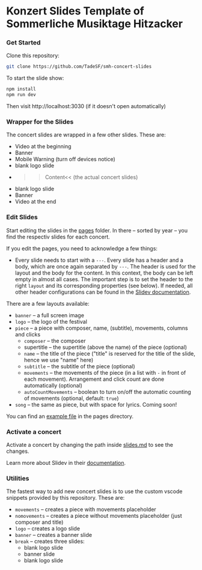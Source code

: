 # Konzert Slides Template of Sommerliche Musiktage Hitzacker

### Get Started
Clone this repository:
```bash
git clone https://github.com/TadeSF/smh-concert-slides
```


To start the slide show:
```bash
npm install
npm run dev
```
Then visit http://localhost:3030 (if it doesn't open automatically)

### Wrapper for the Slides
The concert slides are wrapped in a few other slides. These are:
- Video at the beginning
- Banner
- Mobile Warning (turn off devices notice)
- blank logo slide
- >>Content<< (the actual concert slides)
- blank logo slide
- Banner
- Video at the end

### Edit Slides
Start editing the slides in the [pages](./pages) folder. In there – sorted by year – you find the respectiv slides for each concert.

If you edit the pages, you need to acknowledge a few things:
- Every slide needs to start with a `---`. Every slide has a header and a body, which are once again separated by `---`. The header is used for the layout and the body for the content. In this context, the body can be left empty in almost all cases. The important step is to set the header to the right `layout` and its corresponding properties (see below). If needed, all other header configurations can be found in the [Slidev documentation](https://sli.dev/guide/syntax.html#slide-attributes).

There are a few layouts available:
- `banner` – a full screen image
- `logo` – the logo of the festival
- `piece` – a piece with composer, name, (subtitle), movements, columns and clicks
    - `composer` – the composer
    - supertitle – the supertitle (above the name) of the piece (optional)
    - `name` – the title of the piece ("title" is reserved for the title of the slide, hence we use "name" here)
    - `subtitle` – the subtitle of the piece (optional)
    - `movements` – the movements of the piece (in a list with `-` in front of each movement). Arrangement and click count are done automatically (optional)
    - `autoCountMovements` – boolean to turn on/off the automatic counting of movements (optional, default: `true`)
- `song` – the same as piece, but with space for lyrics. Coming soon!

You can find an [example file](./pages/example.md) in the pages directory.

### Activate a concert
Activate a concert by changing the path inside [slides.md](./slides.md) to see the changes.

Learn more about Slidev in their [documentation](https://sli.dev/).

### Utilities
The fastest way to add new concert slides is to use the custom vscode snippets provided by this repository. These are:
- `movements` – creates a piece with movements placeholder
- `nomovements` – creates a piece without movements placeholder (just composer and title)
- `logo` – creates a logo slide
- `banner` – creates a banner slide
- `break` – creates three slides:
  - blank logo slide
  - banner slide
  - blank logo slide